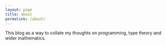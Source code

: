 ```yaml
---
layout: page
title: about
permalink: /about/
---
```


This blog as a way to collate my thoughts on programming, type theory and wider mathematics.
